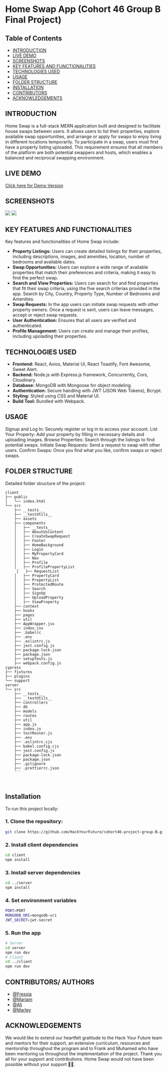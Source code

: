 # Home Swap App (Cohort 46 Group B Final Project)

## Table of Contents
- [INTRODUCTION](#introduction)
- [LIVE DEMO](#live-demo)
- [SCREENSHOTS](#screenshots)
- [KEY FEATURES AND FUNCTIONALITIES](#key-features-and-functionalities)
- [TECHNOLOGIES USED](#technologies-used)
- [USAGE](#usage)
- [FOLDER STRUCTURE](#folder-structure)
- [INSTALLATION](#installation)
- [CONTRIBUTORS](#contributors)
- [ACKNOWLEDGEMENTS](#acknoledgements)

## INTRODUCTION
Home Swap is a  full-stack MERN application built and  designed to facilitate house swaps between users. It allows users to list their properties, explore available swap opportunities, and  arrange  or apply for swaps to enjoy living in different locations temporarily. To participate in a swap, users must first have a property listing uploaded. This requirement ensures that all members of the platform are both potential swappers and hosts, which enables a balanced and reciprocal swapping environment.

## LIVE DEMO
[Click here for Demo Version](https://c46-group-b-4e426f6bf421.herokuapp.com/)

## SCREENSHOTS
![](../cohort46-project-group-B/client/src/assets/homeswap-signup.png)
![](../cohort46-project-group-B/client/src/assets/homeswap-home.png)

## KEY FEATURES AND FUNCTIONALITIES
 Key features and functionalities of Home Swap include:

- **Property Listings:** Users can create detailed listings for their properties, including descriptions, images, and amenities, location, number of bedrooms and available dates. 
- **Swap Opportunities:** Users can explore a wide range of available properties that match their preferences and criteria, making it easy to find the perfect swap.
- **Search and View Properties:** Users can  search for and find properties that fit their swap criteria, using the five search criterias provided in the app. Search by City, Country, Property Type, Number of Bedrooms and Amenities.
- **Swap Requests:** In the app users can initiate swap requests with other property owners. Once a request is sent, users can leave messages, accept or reject swap requests.
- **User Authentication:** Ensures that all users are verified and authenticated.
- **Profile Management:** Users can create and manage their profiles, including upolading their properties.



## TECHNOLOGIES USED
- **Frontend:** React, Axios, Material UI, React Toastify, Font Awesome, Sweet Alert.
- **Backend:** Node.js with Express.js framework, Concurrently, Cors, Cloudinary.
- **Database:** MongoDB with Mongoose for object modeling.
- **Authentication:** Secure handling with JWT (JSON Web Tokens), Bcrypt.
- **Styling:** Styled using CSS and Material UI.
- **Build Tool:** Bundled with Webpack.

## USAGE
Signup and Log In: Securely register or log in to access your account.
List Your Property: Add your property by filling in necessary details and uploading images.
Browse Properties: Search through the listings to find potential swaps.
Initiate Swap Requests: Send a request to swap with other users.
Confirm Swaps: Once you find what you like, confirm swaps or reject swaps.

## FOLDER STRUCTURE
Detailed folder structure of the project:
```
client
├── public
│   └── index.html
└── src
    ├── __tests__
    ├── __testUtils__
    ├── assets
    ├── components
    │   ├── __tests__
    │   ├── AboutUsContent
    │   ├── CreateSwapRequest
    │   ├── Footer
    │   ├── HomeBackground
    │   ├── Login
    │   ├── MyPropertyCard
    │   ├── Nav
    │   ├── Profile
    │   ├── ProfilePropertyList
     │   ├── RequestList
    │   ├── PropertyCard
    │   ├── PropertyList
    │   ├── ProtectedRoute
    │   ├── Search
    │   ├── SignUp
    │   ├── UploadProperty
    │   ├── ViewProperty
    ├── context
    ├── hooks
    ├── pages
    ├── util
    ├── AppWrapper.jsx
    ├── index.jsx
    ├── .babelrc
    ├── .env
    ├── .eslintrc.js
    ├── jest.config.js
    ├── package-lock.json
    ├── package.json
    ├── setupTests.js
    ├── webpack.config.js
cypress
├── fixtures
├── plugins
└── support
server
└── src
    ├── __tests__
    ├── __testUtils__
    ├── controllers
    ├── db
    ├── models
    ├── routes
    ├── util
    ├── app.js
    ├── index.js
    ├── testRouter.js
    ├── .env
    ├── .eslintrc.cjs
    ├── babel.config.cjs
    ├── jest.config.js
    ├── package-lock.json
    ├── package.json
    ├── .gitignore
    ├── .prettierrc.json 
    ```
    


```
## Installation
To run this project locally:

### 1. Clone the repository:
```bash
git clone https://github.com/HackYourFuture/cohort46-project-group-B.git
```

### 2. Install client dependencies
```bash
cd client
npm install
```
### 3. Install server dependencies
```bash
cd ../server
npm install
```

### 4. Set environment variables
```bash
PORT=PORT
MONGODB_URI=mongodb-uri
JWT_SECRET=jwt-secret
```

### 5. Run the app
```bash
# Server
cd server
npm run dev
# Client
cd ../client
npm run dev
```

## CONTRIBUTORS/ AUTHORS
- [@Fressia](https://github.com/barrios2)
- [@Mariam](https://github.com/mariamisaeva)
- [@Ali](https://github.com/AliOthman0934)
- [@Marley](https://github.com/Marley-Semende)

## ACKNOWLEDGEMENTS
We would like to extend our heartfelt gratitude to the Hack Your Future team and mentors for their support, an extensive curriculum, resources and mentorship throughout the program and to Frank and Muhamed who have  been mentoring us  throughout the implementation of the project. 
Thank you all for your support and contributions. Home Swap would not have been possible without your support 🙌🏾.
